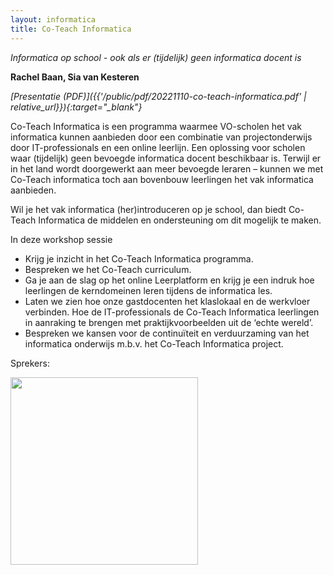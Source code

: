 ```yaml
---
layout: informatica
title: Co-Teach Informatica
---
```

 
*Informatica op school - ook als er (tijdelijk) geen informatica docent is*

**Rachel Baan, Sia van Kesteren**

*[Presentatie (PDF)]({{'/public/pdf/20221110-co-teach-informatica.pdf' | relative_url}}){:target="_blank"}*

Co-Teach Informatica is een programma waarmee VO-scholen het vak informatica kunnen 
aanbieden door een combinatie van projectonderwijs door IT-professionals en een
online leerlijn. Een oplossing voor scholen waar (tijdelijk) geen bevoegde informatica
docent beschikbaar is. Terwijl er in het land wordt doorgewerkt aan meer bevoegde 
leraren – kunnen we met Co-Teach informatica toch aan bovenbouw leerlingen het vak 
informatica aanbieden.

Wil je het vak informatica (her)introduceren op je school, dan biedt Co-Teach 
Informatica de middelen en ondersteuning om dit mogelijk te maken.

In deze workshop sessie

* Krijg je inzicht in het Co-Teach Informatica programma.
* Bespreken we het Co-Teach curriculum.
* Ga je aan de slag op het online Leerplatform en krijg je een indruk hoe leerlingen de
kerndomeinen leren tijdens de informatica les.
* Laten we zien hoe onze gastdocenten het klaslokaal en de werkvloer verbinden. 
Hoe de IT-professionals de Co-Teach Informatica leerlingen in aanraking te brengen met
praktijkvoorbeelden uit de ‘echte wereld’.
* Bespreken we kansen voor de continuïteit en verduurzaming van het informatica onderwijs
m.b.v. het Co-Teach Informatica project.

Sprekers:

<img src="{{'/public/images/co-teach-rachel-sia.png' | relative_url}}" width="300">